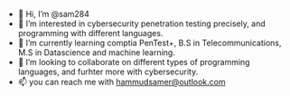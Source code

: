 - 👋 Hi, I’m @sam284
- 👀 I’m interested in cybersecurity penetration testing precisely, and programming with different languages. 
- 🌱 I’m currently learning comptia PenTest+, B.S in Telecommunications, M.S in Datascience and machine learning.
- 💞️ I’m looking to collaborate on different types of programming languages, and furhter more with cybersecurity.
- 📫 you can reach me with hammudsamer@outlook.com

<!---
sam284/sam284 is a ✨ special ✨ repository because its `README.md` (this file) appears on your GitHub profile.
You can click the Preview link to take a look at your changes.
--->
